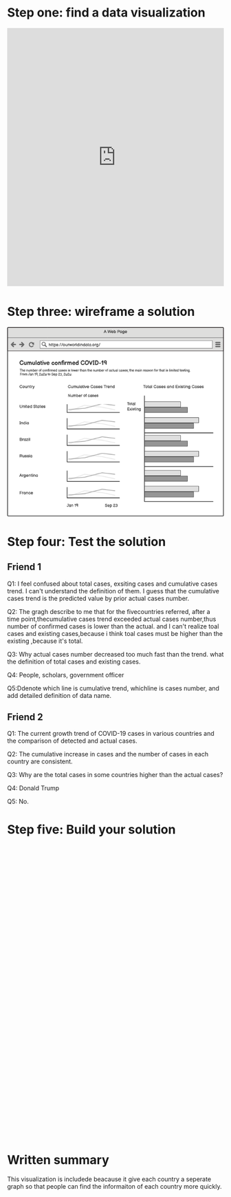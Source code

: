 # Step one: find a data visualization
<iframe src="https://ourworldindata.org/coronavirus-data-explorer?zoomToSelection=true&country=&region=World&casesMetric=true&interval=total&aligned=true&hideControls=true&smoothing=0&pickerMetric=location&pickerSort=asc" loading="lazy" style="width: 100%; height: 600px; border: 0px none;"></iframe>

# Step three: wireframe a solution
![Explanation of data viz](2.png)

# Step four: Test the solution
## Friend 1
Q1: I feel confused about total cases, exsiting cases and cumulative cases trend. I can't understand the definition of them. I guess that the cumulative cases trend is the predicted value by prior actual cases number.

Q2: The gragh describe to me that for the fivecountries referred, after a time point,thecumulative cases trend exceeded actual cases number,thus number of confirmed cases is lower than the actual. and I can't realize toal cases and existing cases,because i think toal cases must be higher than the existing ,because it's total.

Q3: Why actual cases number decreased too much fast than the trend. what the definition of total cases and existing cases.

Q4: People, scholars, government officer

Q5:Ddenote which line is cumulative trend, whichline is cases number, and add detailed definition of data name.


## Friend 2
Q1: The current growth trend of COVID-19 cases in various countries and the comparison of detected and actual cases.

Q2: The cumulative increase in cases and the number of cases in each country are consistent.

Q3: Why are the total cases in some countries higher than the actual cases?

Q4: Donald Trump

Q5: No.

# Step five: Build your solution
<script type='text/javascript' src='https://prod-useast-a.online.tableau.com/javascripts/api/viz_v1.js'></script><div class='tableauPlaceholder' style='width: 1536px; height: 677px;'><object class='tableauViz' width='1536' height='677' style='display:none;'><param name='host_url' value='https%3A%2F%2Fprod-useast-a.online.tableau.com%2F' /> <param name='embed_code_version' value='3' /> <param name='site_root' value='&#47;t&#47;yus' /><param name='name' value='Assignment341_0&#47;Sheet1' /><param name='tabs' value='no' /><param name='toolbar' value='yes' /><param name='showAppBanner' value='false' /></object></div>
<div class="flourish-embed flourish-chart" data-src="visualisation/3825334" data-url="https://flo.uri.sh/visualisation/3825334/embed" aria-label=""><script src="https://public.flourish.studio/resources/embed.js"></script></div>

# Written summary
This visualization is includede beacause it give each country a seperate graph so that people can find the informaiton of each country more quickly.
